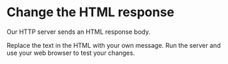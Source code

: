 # Change the HTML response

Our HTTP server sends an HTML response body.

Replace the text in the HTML with your own message.
Run the server and use your web browser to test your changes.